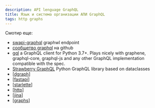 ```yaml
---
description: API lenguage GraphQL
title: Язык и система организации АПИ GraphQL
tags: http graphs
---
```

Смотир еще:

- [swapi-graphql](https://graphql.org/swapi-graphql) graphwl endpoint
- [сообщетво graphql](https://github.com/graphql-python) на github
- [gql](https://github.com/graphql-python/gql) a GraphQL client for Python 3.7+. Plays nicely with graphene, graphql-core, graphql-js and any other GraphQL implementation compatible with the spec.
- [Strawberry GraphQL](https://github.com/strawberry-graphql/strawberry) Python GraphQL library based on dataclasses
- [[dgraph]]
- [[fastapi]]
- [[starlette]]
- [[http]]
- [[jina]]
- [[graphs]]

[//begin]: # "Autogenerated link references for markdown compatibility"
[dgraph]: dgraph "Dgraph"
[fastapi]: fastapi "Fastapi"
[starlette]: starlette "Starlette"
[http]: ..%2Flists%2Fhttp "Http"
[jina]: jina "Jina"
[graphs]: ..%2Flists%2Fgraphs "Machine learning with graphs"
[//end]: # "Autogenerated link references"